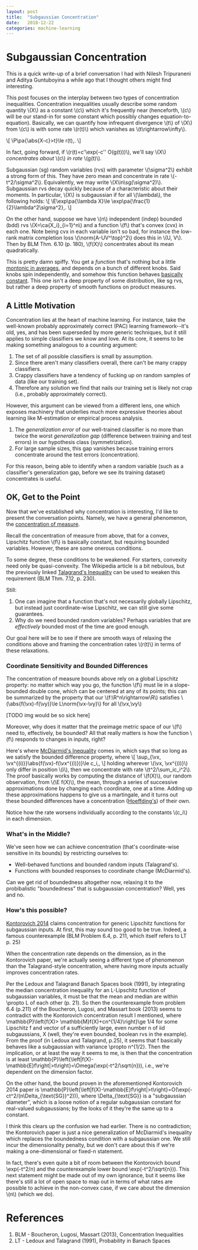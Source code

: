 ```yaml
---
layout: post
title:  "Subgaussian Concentration"
date:   2018-12-22
categories: machine-learning
---
```


# Subgaussian Concentration

This is a quick write-up of a brief conversation I had with Nilesh Tripuraneni and Aditya Guntuboyina a while ago that I thought others might find interesting.

This post focuses on the interplay between two types of concentration inequalities. Concentration inequalities usually describe some random quantity \\(X\\) as a constant \\(c\\) which it's frequently near (henceforth, \\(c\\) will be our stand-in for some constant which possibly changes equation-to-equation). Basically, we can quantify how infrequent divergence \\(t\\) of \\(X\\) from \\(c\\) is with some rate \\(r(t)\\) which vanishes as \\(t\rightarrow\infty\\).

\\[
\P\pa{\abs{X-c}>t}\le r(t)\,.
\\]

In fact, going forward, if \\(r(t)=c'\exp(-c'' O(g(t)))\\), we'll say \\(X\\) *concentrates about* \\(c\\) *in rate* \\(g(t)\\).

Subgaussian (sg) random variables (rvs) with parameter \\(\sigma^2\\) exhibit a strong form of this. They have zero mean and concentrate in rate \\(-t^2/\sigma^2\\).
Equivalently, we may write \\(X\in\sg(\sigma^2)\\). Subgaussian rvs decay quickly because of a characteristic about their moments. In particular, \\(X\\) is subgaussian if for all \\(\lambda\\), the following holds:
\\[
\E\exp\pa{\lambda X}\le \exp\pa{\frac{1}{2}\lambda^2\sigma^2}\,.
\\]

On the other hand, suppose we have \\(n\\) independent (indep) bounded (bdd) rvs \\(X=\ca{X_i}_{i=1}^n\\) and a function \\(f\\) that's convex (cvx) in each one. Note being cvx in each variable isn't so bad, for instance the low-rank matrix completion loss \\(\norm{A-UV^\top}^2\\) does this in \\(U, V\\). Then by BLM Thm. 6.10 (p. 180), \\(f(X)\\) concentrates about its mean quadratically.

This is pretty damn spiffy. You get a *function* that's nothing but a little [montonic in averages](https://en.wikipedia.org/wiki/Jensen%27s_inequality), and depends on a bunch of different knobs. Said knobs spin independently, and somehow this function behaves [basically constant](https://en.wikipedia.org/wiki/Talagrand%27s_concentration_inequality). This one isn't a deep property of some distribution, like sg rvs, but rather a deep property of smooth functions on product measures.

## A Little Motivation

Concentration lies at the heart of machine learning. For instance, take the well-known probably approximately correct (PAC) learning framework--it's old, yes, and has been superseded by more generic techniques, but it still applies to simple classifiers we know and love. At its core, it seems to be making something analogous to a counting argument:

1. The set of all possible classifiers is small by assumption.
1. Since there aren't many classifiers overall, there can't be many crappy classifiers.
1. Crappy classifiers have a tendency of fucking up on random samples of data (like our training set).
1. Therefore any solution we find that nails our training set is likely not crap (i.e., probably approximately correct).

However, this argument can be viewed from a different lens, one which exposes machinery that underlies much more expressive theories about learning like M-estimation or empirical process analysis.

1. The *generalization error* of our well-trained classifier is no more than twice the worst *generalization gap* (difference between training and test errors) in our hypothesis class (symmetrization).
1. For large sample sizes, this gap vanishes because training errors concentrate around the test errors (concentration).

For this reason, being able to identify when a random variable (such as a classifier's generalization gap, before we see its training dataset) concentrates is useful.

## OK, Get to the Point

Now that we've established why concentration is interesting, I'd like to present the conversation points. Namely, we have a general phenomenon, the [concentration of measure](https://en.wikipedia.org/wiki/Concentration_of_measure).

Recall the concentration of measure from above, that for a convex, Lipschitz function \\(f\\) is basically constant, but requiring bounded variables. However, these are some onerous conditions.

To some degree, these conditions to be weakened. For starters, convexity need only be quasi-convexity. The Wikipedia article is a bit nebulous, but the previously linked [Talagrand's Inequality](https://en.wikipedia.org/wiki/Talagrand%27s_concentration_inequality) can be used to weaken this requirement (BLM Thm. 7.12, p. 230).

Still:

1. One can imagine that a function that's not necessarily globally Lipschitz, but instead just coordinate-wise Lipschitz, we can still give some guarantees.
1. Why do we need bounded random variables? Perhaps variables that are *effectively* bounded most of the time are good enough.

Our goal here will be to see if there are smooth ways of relaxing the conditions above and framing the concentration rates \\(r(t)\\) in terms of these relaxations.

### Coordinate Sensitivity and Bounded Differences

The concentration of measure bounds above rely on a global Lipschitz property: no matter which way you go, the function \\(f\\) must lie in a slope-bounded double cone, which can be centered at any of its points; this can be summarized by the property that our \\(f:\R^n\rightarrow\R\\) satisfies \\(\abs{f(\vx)-f(\vy)}\le L\norm{\vx-\vy}\\) for all \\(\vx,\vy\\)

[TODO img would be so sick here]

Moreover, why does it matter that the preimage metric space of our \\(f\\) need to, effectively, be bounded? All that really matters is how the function \\(f\\) responds to changes in inputs, right? 

Here's where [McDiarmid's Inequality](https://en.wikipedia.org/wiki/Doob_martingale#McDiarmid's_inequality) comes in, which says that so long as we satisfy the bounded difference property, where
\\[
\sup_{\vx, \vx^{(i)}}\abs{f(\vx)-f(\vx^{(i)})}\le c_i\,,
\\]
holding wherever \\(\vx, \vx^{(i)}\\) only differ in position \\(i\\), then we concentrate with rate \\(t^2/\sum_ic_i^2\\). The proof basically works by computing the distance of \\(f(X)\\), our random observation, from \\(\E f(X)\\), the mean, through a series of successive approximations done by changing each coordinate, one at a time. Adding up these approximations happens to give us a martingale, and it turns out these bounded differences have a concentration ([Hoeffding's](https://en.wikipedia.org/wiki/Hoeffding%27s_inequality)) of their own.

Notice how the rate worsens individually according to the constants \\(c_i\\) in each dimension.

### What's in the Middle?

We've seen how we can achieve concentration (that's coordinate-wise sensitive in its bounds) by restricting ourselves to:

* Well-behaved functions and bounded random inputs (Talagrand's).
* Functions with bounded responses to coordinate change (McDiarmid's).

Can we get rid of boundedness altogether now, relaxing it to the probibalistic "boundedness" that is subgaussian concentration? Well, yes and no.

### How's this possible?

[Kontorovich 2014](https://arxiv.org/abs/1309.1007) claims concentration for generic Lipschitz functions for subgaussian inputs. At first, this may sound too good to be true. Indeed, a famous counterexample (BLM Problem 6.4, p. 211, which itself refers to LT p. 25)

When the concentration rate depends on the dimension, as in the Kontorovich paper, we're actually seeing a different type of phenomenon than the Talagrand-style concentration, where having more inputs actually improves concentration rates.

Per the Ledoux and Talagrand Banach Spaces book (1991), by integrating the median concentration inequality for an L​​-Lipschitz function of subgaussian variables, it must be that the mean and median are within \propto L of each other (p. 21). So then the counterexample from problem 6.4 (p.211) of the Boucheron, Lugosi, and Massart book (2013) seems to contradict with the Kontorovich concentration result I mentioned, where \mathbb{P}\left\{f(X)> \mathbb{M}f(X)+cn^{1/4}\right\}\ge 1/4 for some Lipschitz f and vector of a sufficiently large, even number n of iid subgaussians, X (well, they're even bounded, boolean rvs in the example). From the proof (in Ledoux and Talagrand, p.25), it seems that f basically behaves like a subgaussian with variance \propto n^{1/2}. Then the implication, or at least the way it seems to me, is then that the concentration is at least \mathbb{P}\left\{\left|f(X)-\mathbb{E}f\right|>t\right\}=\Omega(\exp(-t^2/\sqrt{n})), i.e., we're dependent on the dimension factor.

On the other hand, the bound proven in the aforementioned Kontorovich 2014 paper is \mathbb{P}\left\{\left|f(X)-\mathbb{E}f\right|>t\right\}=O(\exp(-ct^2/(n\Delta_{\text{SG}}^2))), where \Delta_{\text{SG}} is a "subgaussian diameter", which is a loose notion of a regular subgaussian constant for real-valued subgaussians; by the looks of it they're the same up to a constant.

I think this clears up the confusion we had earlier. There is no contradiction; the Kontorovich paper is just a nice generalization of McDiarmid's inequality which replaces the boundedness condition with a subgaussian one. We still incur the dimensionality penalty, but we don't care about this if we're making a one-dimensional or fixed-n statement.

In fact, there's even quite a bit of room between the Kontorovich bound \exp(-t^2/n) and the counterexample lower bound \exp(-t^2/\sqrt{n})). This next statement might be made out of my own ignorance, but it seems like there's still a lot of open space to map out in terms of what rates are possible to achieve in the non-convex case, if we care about the dimension \\(n\\) (which we do).

# References

1. BLM - Boucheron, Lugosi, Massart (2013), Concentration Inequalities
1. LT - Ledoux and Talagrand (1991), Probability in Banach Spaces
